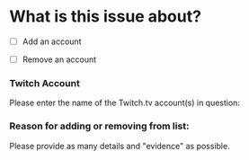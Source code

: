 # What is this issue about?

- [ ] Add an account
- [ ] Remove an account 


### Twitch Account

Please enter the name of the Twitch.tv account(s) in question:

<!--
If you are adding multiple accounts, please use the following list format:

- AccountOne
- AccountTwo
- etc..

-->

### Reason for adding or removing from list:

Please provide as many details and "evidence" as possible.